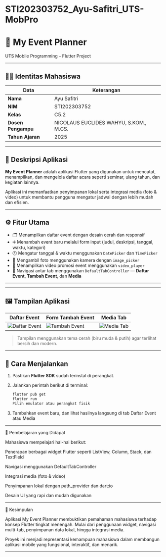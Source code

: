 # STI202303752_Ayu-Safitri_UTS-MobPro
# 📅 My Event Planner

UTS Mobile Programming – Flutter Project

---

## 🧑‍💻 Identitas Mahasiswa

| Data | Keterangan |
|------|-------------|
| **Nama** | Ayu Safitri |
| **NIM** | STI202303752 |
| **Kelas** | C5.2 |
| **Dosen Pengampu** | NICOLAUS EUCLIDES WAHYU, S.KOM., M.CS. |
| **Tahun Ajaran** | 2025 |

---

## 📝 Deskripsi Aplikasi
**My Event Planner** adalah aplikasi Flutter yang digunakan untuk mencatat, menampilkan, dan mengelola daftar acara seperti seminar, ulang tahun, dan kegiatan lainnya.  

Aplikasi ini memanfaatkan penyimpanan lokal serta integrasi media (foto & video) untuk membantu pengguna mengatur jadwal dengan lebih mudah dan efisien.

---

## ⚙️ Fitur Utama
- 🗂️ Menampilkan daftar event dengan desain cerah dan responsif  
- ➕ Menambah event baru melalui form input (judul, deskripsi, tanggal, waktu, kategori)  
- 🕐 Mengatur tanggal & waktu menggunakan `DatePicker` dan `TimePicker`  
- 📸 Mengambil foto menggunakan kamera dengan `image_picker`  
- 🎥 Menampilkan video promosi event menggunakan `video_player`  
- 🧭 Navigasi antar tab menggunakan `DefaultTabController` — **Daftar Event**, **Tambah Event**, dan **Media**

---

---

## 🖼️ Tampilan Aplikasi

| Daftar Event | Form Tambah Event | Media Tab |
|---------------|------------------|------------|
| ![Daftar Event](https://via.placeholder.com/250x500?text=Daftar+Event) | ![Tambah Event](https://via.placeholder.com/250x500?text=Tambah+Event) | ![Media Tab](https://via.placeholder.com/250x500?text=Media+Tab) |

> Tampilan menggunakan tema cerah (biru muda & putih) agar terlihat bersih dan modern.

---

## 🚀 Cara Menjalankan

1. Pastikan **Flutter SDK** sudah terinstal di perangkat.  
2. Jalankan perintah berikut di terminal:

   ```bash
   flutter pub get
   flutter run
   Pilih emulator atau perangkat fisik


4. Tambahkan event baru, dan lihat hasilnya langsung di tab Daftar Event atau Media




---

🧠 Pembelajaran yang Didapat

Mahasiswa mempelajari hal-hal berikut:

Penerapan berbagai widget Flutter seperti ListView, Column, Stack, dan TextField

Navigasi menggunakan DefaultTabController

Integrasi media (foto & video)

Penyimpanan lokal dengan path_provider dan dart:io

Desain UI yang rapi dan mudah digunakan



---

🧾 Kesimpulan

Aplikasi My Event Planner membuktikan pemahaman mahasiswa terhadap konsep Flutter tingkat menengah.
Mulai dari penggunaan widget, navigasi multi-tab, penyimpanan data lokal, hingga integrasi media.

Proyek ini menjadi representasi kemampuan mahasiswa dalam membangun aplikasi mobile yang fungsional, interaktif, dan menarik.

---
